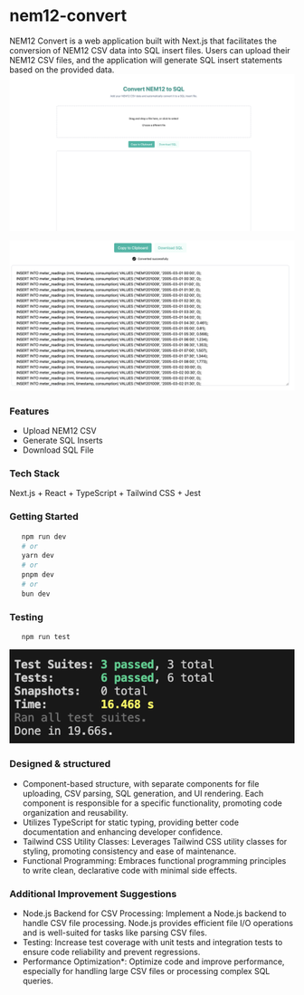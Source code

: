 # nem12-convert
NEM12 Convert is a web application built with Next.js that facilitates the conversion of NEM12 CSV data into SQL insert files. Users can upload their NEM12 CSV files, and the application will generate SQL insert statements based on the provided data.
![alt text](image.png)

![alt text](image-1.png)
### Features
 - Upload NEM12 CSV
 - Generate SQL Inserts
 - Download SQL File

### Tech Stack
Next.js + React + TypeScript + Tailwind CSS + Jest

### Getting Started
 ```bash
    npm run dev
    # or
    yarn dev
    # or
    pnpm dev
    # or
    bun dev
   ```
### Testing
 ```bash
    npm run test
   ```
![alt text](image-2.png)
### Designed & structured
- Component-based structure, with separate components for file uploading, CSV parsing, SQL generation, and UI rendering. Each component is responsible for a specific functionality, promoting code organization and reusability.
- Utilizes TypeScript for static typing, providing better code documentation and enhancing developer confidence.
- Tailwind CSS Utility Classes: Leverages Tailwind CSS utility classes for styling, promoting consistency and ease of maintenance.
- Functional Programming: Embraces functional programming principles to write clean, declarative code with minimal side effects.

### Additional Improvement Suggestions
 - Node.js Backend for CSV Processing: Implement a Node.js backend to handle CSV file processing. Node.js provides efficient file I/O operations and is well-suited for tasks like parsing CSV files.
 - Testing: Increase test coverage with unit tests and integration tests to ensure code reliability and prevent regressions.
 - Performance Optimization*: Optimize code and improve performance, especially for handling large CSV files or processing complex SQL queries.


